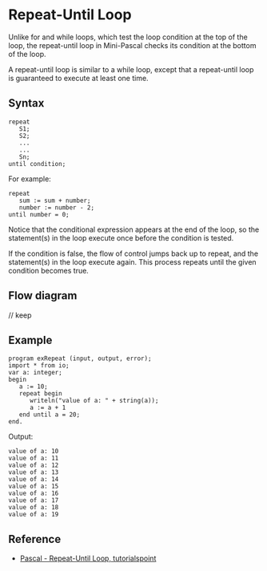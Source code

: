 # Repeat-Until Loop
Unlike for and while loops, which test the loop condition at the top of the loop, the repeat-until loop in Mini-Pascal checks its condition at the bottom of the loop.

A repeat-until loop is similar to a while loop, except that a repeat-until loop is guaranteed to execute at least one time.

## Syntax
```
repeat
   S1;
   S2;
   ...
   ...
   Sn;
until condition;
```

For example:
```
repeat
   sum := sum + number;
   number := number - 2;
until number = 0;
```
Notice that the conditional expression appears at the end of the loop, so the statement(s) in the loop execute once before the condition is tested.

If the condition is false, the flow of control jumps back up to repeat, and the statement(s) in the loop execute again. This process repeats until the given condition becomes true.

## Flow diagram
// keep

## Example
```
program exRepeat (input, output, error);
import * from io;
var a: integer;
begin
   a := 10;
   repeat begin
      writeln("value of a: " + string(a));
      a := a + 1
   end until a = 20;
end.
```
Output:
```
value of a: 10
value of a: 11
value of a: 12
value of a: 13
value of a: 14
value of a: 15
value of a: 16
value of a: 17
value of a: 18
value of a: 19
```

## Reference
* [Pascal - Repeat-Until Loop, tutorialspoint](https://www.tutorialspoint.com/pascal/pascal_repeat_until_loop.htm)
